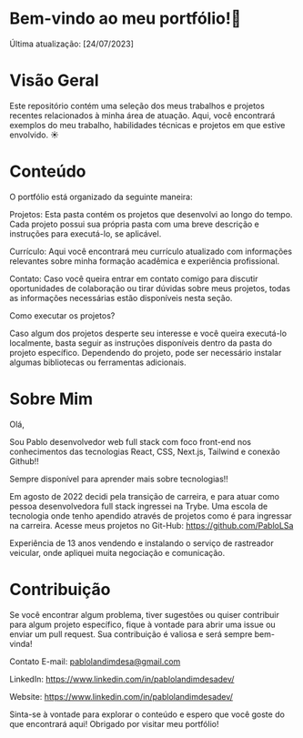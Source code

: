 

# Bem-vindo ao meu portfólio!🌟

Última atualização: [24/07/2023]

# Visão Geral
Este repositório contém uma seleção dos meus trabalhos e projetos recentes relacionados à minha área de atuação. Aqui, você encontrará exemplos do meu trabalho, habilidades técnicas e projetos em que estive envolvido.
☀️
# Conteúdo

O portfólio está organizado da seguinte maneira:

Projetos: Esta pasta contém os projetos que desenvolvi ao longo do tempo. Cada projeto possui sua própria pasta com uma breve descrição e instruções para executá-lo, se aplicável.

Currículo: Aqui você encontrará meu currículo atualizado com informações relevantes sobre minha formação acadêmica e experiência profissional.

Contato: Caso você queira entrar em contato comigo para discutir oportunidades de colaboração ou tirar dúvidas sobre meus projetos, todas as informações necessárias estão disponíveis nesta seção.

Como executar os projetos?

Caso algum dos projetos desperte seu interesse e você queira executá-lo localmente, basta seguir as instruções disponíveis dentro da pasta do projeto específico. Dependendo do projeto, pode ser necessário instalar algumas bibliotecas ou ferramentas adicionais.

# Sobre Mim

Olá,

Sou Pablo desenvolvedor web full stack com foco front-end nos conhecimentos das tecnologias React, CSS, Next.js, Tailwind e conexão Github!! 

Sempre disponível para aprender mais sobre tecnologias!!

Em agosto de 2022 decidi pela transição de carreira, e para atuar como pessoa desenvolvedora full stack ingressei na Trybe. Uma escola de tecnologia onde tenho apendido através de projetos como é para ingressar na carreira.
Acesse meus projetos no Git-Hub: https://github.com/PabloLSa


Experiência de 13 anos vendendo e instalando o serviço de rastreador veicular, onde apliquei muita negociação e comunicação.


# Contribuição

Se você encontrar algum problema, tiver sugestões ou quiser contribuir para algum projeto específico, fique à vontade para abrir uma issue ou enviar um pull request. Sua contribuição é valiosa e será sempre bem-vinda!

Contato
E-mail: pablolandimdesa@gmail.com

LinkedIn: https://www.linkedin.com/in/pablolandimdesadev/

Website: https://www.linkedin.com/in/pablolandimdesadev/

Sinta-se à vontade para explorar o conteúdo e espero que você goste do que encontrará aqui! Obrigado por visitar meu portfólio!

